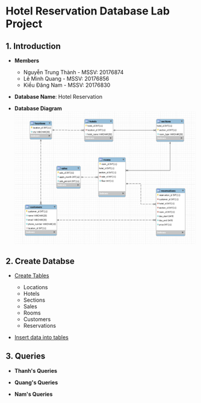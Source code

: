 # Hotel Reservation Database Lab Project

## 1. Introduction 
- **Members**
  -  Nguyễn Trung Thành     - MSSV: 20176874
  -  Lê Minh Quang          - MSSV: 20176856
  -  Kiều Đăng Nam          - MSSV: 20176830

- **Database Name**: Hotel Reservation 

- **Database Diagram** 
![alt text](project_diagram_v3.png)

## 2. Create Databse
-  [Create Tables](https://github.com/thanhhff/hotel-database/blob/master/project_create_table.sql)
    - Locations
    - Hotels
    - Sections
    - Sales
    - Rooms  
    - Customers
    - Reservations
  
- [Insert data into tables](https://github.com/thanhhff/hotel-database/blob/master/project_insert.sql)

## 3. Queries

- **Thanh's Queries**





- **Quang's Queries**





- **Nam's Queries**

